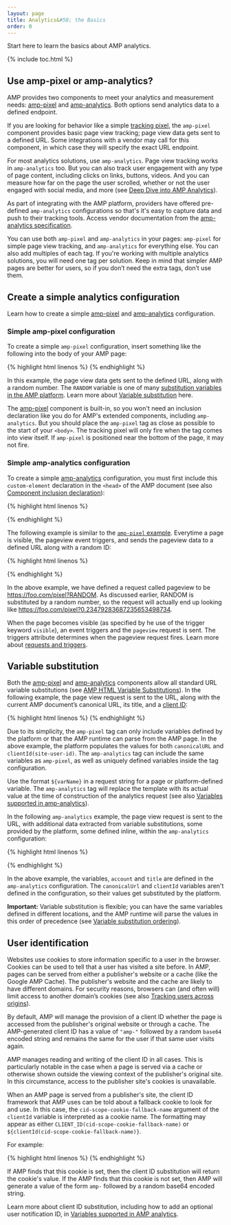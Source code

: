 ```yaml
---
layout: page
title: Analytics&#58; the Basics
order: 0
---
```


Start here to learn the basics about AMP analytics.

{% include toc.html %}

## Use amp-pixel or amp-analytics?

AMP provides two components to meet your analytics and measurement needs:
[amp-pixel](/docs/reference/amp-pixel.html) and
[amp-analytics](/docs/reference/extended/amp-analytics.html).
Both options send analytics data to a defined endpoint.

If you are looking for behavior like a simple
[tracking pixel](https://en.wikipedia.org/wiki/Web_beacon#Implementation),
the `amp-pixel` component provides basic page view tracking;
page view data gets sent to a defined URL.
Some integrations with a vendor may call for this component,
in which case they will specify the exact URL endpoint. 

For most analytics solutions, use `amp-analytics`.
Page view tracking works in `amp-analytics` too.
But you can also track user engagement with any type of page content,
including clicks on links, buttons, videos.
And you can measure how far on the page the user scrolled,
whether or not the user engaged with social media, and more
(see
[Deep Dive into AMP Analytics](/docs/guides/analytics/deep_dive_analytics.html)).

As part of integrating with the AMP platform,
providers have offered pre-defined `amp-analytics` configurations
so that's it's easy to capture data and push to their tracking tools.
Access vendor documentation from the
[amp-analytics specification](/docs/reference/extended/amp-analytics.html).

You can use both `amp-pixel` and `amp-analytics` in your pages:
`amp-pixel` for simple page view tracking,
and `amp-analytics` for everything else.
You can also add multiples of each tag.
If you're working with multiple analytics solutions,
you will need one tag per solution.
Keep in mind that simpler AMP pages are better for users,
so if you don’t need the extra tags, don’t use them.

## Create a simple analytics configuration

Learn how to create a simple
[amp-pixel](/docs/reference/amp-pixel.html) and
[amp-analytics](/docs/reference/extended/amp-analytics.html) configuration.

### Simple amp-pixel configuration

To create a simple `amp-pixel` configuration,
insert something like the following into the body of your AMP page:

{% highlight html linenos %}
<amp-pixel src="https://foo.com/pixel?RANDOM"></amp-pixel>
{% endhighlight %}

In this example,
the page view data gets sent to the defined URL, along with a random number.
The `RANDOM` variable is one of many
[substitution variables in the AMP platform](https://github.com/ampproject/amphtml/blob/master/spec/amp-var-substitutions.md).
Learn more about
[Variable substitution](/docs/guides/analytics/analytics_basics.html#variable-substitution) here.

The [amp-pixel](/docs/reference/amp-pixel.html)
component is built-in,
so you won't need an inclusion declaration like you do
for AMP's extended components, including `amp-analytics`.
But you should place the `amp-pixel` tag as close as possible
to the start of your `<body>`.
The tracking pixel will only fire when the tag comes into view itself.
If `amp-pixel` is positioned near the bottom of the page,
it may not fire.

### Simple amp-analytics configuration

To create a simple
[amp-analytics](/docs/reference/extended/amp-analytics.html) configuration,
you must first include this `custom-element` declaration
in the `<head>` of the AMP document (see also
[Component inclusion declaration](/docs/reference/extended.html#component-inclusion-declaration)):

{% highlight html linenos %}
<script async custom-element="amp-analytics" src="https://cdn.ampproject.org/v0/amp-analytics-0.1.js"></script>
{% endhighlight %}

The following example is similar to the [`amp-pixel` example](/docs/guides/analytics/analytics_basics.html#simple-amp-pixel-configuration).
Everytime a page is visible,
the pageview event triggers, and
sends the pageview data to a defined URL along with a random ID: 

{% highlight html linenos %}
<amp-analytics>
<script type="application/json">
{
  "requests": {
    "pageview": "https://foo.com/pixel?RANDOM",
  },
  "triggers": {
    "pixel emulation": {
      "on": "visible",
      "request": "pageview"
    }
  }
}
</script>
</amp-analytics>
{% endhighlight %}

In the above example, we have defined a request called pageview to be https://foo.com/pixel?RANDOM. As discussed earlier, RANDOM is substituted by a random number, so the request will actually end up looking like https://foo.com/pixel?0.23479283687235653498734.

When the page becomes visible
(as specified by he use of the trigger keyword `visible`),
an event triggers and the `pageview` request is sent.
The triggers attribute determines when the pageview request fires.
Learn more about [requests and triggers](/docs/guides/analytics/deep_dive_analytics.html#requests-triggers--transports).

## Variable substitution

Both the [amp-pixel](/docs/reference/amp-pixel.html) and
[amp-analytics](/docs/reference/extended/amp-analytics.html) components
allow all standard URL variable substitutions (see
[AMP HTML Variable Substitutions](https://github.com/ampproject/amphtml/blob/master/spec/amp-var-substitutions.md)).
In the following example,
the page view request is sent to the URL,
along with the current AMP document’s canonical URL, its title, and a
[client ID](/docs/guides/analytics/analytics_basics.html#user-identification):

{% highlight html linenos %}
<amp-pixel src="https://example.com/analytics?url=${canonicalUrl}&title=${title}&clientId=${clientId(site-user-id)}"></amp-pixel>
{% endhighlight %}

Due to its simplicity,
the `amp-pixel` tag can only include variables defined by the platform
or that the AMP runtime can parse from the AMP page.
In the above example,
the platform populates the values for both
`canonicalURL` and `clientId(site-user-id)`.
The `amp-analytics` tag can include the same variables as `amp-pixel`,
as well as uniquely defined variables inside the tag configuration.

Use the format `${varName}` in a request string for a page
or platform-defined variable.
The `amp-analytics` tag will replace the template with its actual value
at the time of construction of the analytics request (see also
[Variables supported in amp-analytics](https://github.com/ampproject/amphtml/blob/master/extensions/amp-analytics/analytics-vars.md)).

In the following `amp-analytics` example,
the page view request is sent to the URL,
with additional data extracted from variable substitutions,
some provided by the platform,
some defined inline,
within the `amp-analytics` configuration:

{% highlight html linenos %}
<amp-analytics>
<script type="application/json">
{
  "requests": {
    "pageview":"https://example.com/analytics?url=${canonicalUrl}&title=${title}&acct=${account}&clientId=${clientId(site-user-id)}",
  },
  "vars": {
    "account": "ABC123",
  },
  "triggers": {
    "some-event": {
      "on": "visible",
      "request": "pageview",
      "vars": {
        "title": "My homepage",
      }
    }
  }  
}
</script>
</amp-analytics>
{% endhighlight %}

In the above example,
the variables, `account` and `title` are defined
in the `amp-analytics` configuration.
The `canonicalUrl` and `clientId` variables aren't defined in the configuration,
so their values get substituted by the platform.

**Important:** Variable substitution is flexible;
you can have the same variables defined in different locations,
and the AMP runtime will parse the values in this order of precedence
(see [Variable substitution ordering](/docs/guides/analytics/deep_dive_analytics.html#variable-substitution-ordering)).

## User identification

Websites use cookies to store information specific to a user in the browser.
Cookies can be used to tell that a user has visited a site before.
In AMP,
pages can be served from either a publisher's website or a cache
(like the Google AMP Cache).
The publisher's website and the cache are likely to have different domains.
For security reasons,
browsers can (and often will) limit access to another domain’s cookies
(see also
[Tracking users across origins](https://github.com/ampproject/amphtml/blob/master/extensions/amp-analytics/cross-origin-tracking.md)).

By default,
AMP will manage the provision of a client ID whether the page is accessed from the publisher's original website or through a cache.
The AMP-generated client ID has a value of `"amp-"`
followed by a random `base64` encoded string and remains the same
for the user if that same user visits again.

AMP manages reading and writing of the client ID in all cases.
This is particularly notable in the case when a page is served
via a cache or otherwise shown outside the viewing context
of the publisher's original site.
In this circumstance, access to the publisher site's cookies is unavailable.

When an AMP page is served from a publisher's site,
the client ID framework that AMP uses can be told about a fallback cookie
to look for and use.
In this case,
the `cid-scope-cookie-fallback-name` argument of the `clientId` variable
is interpreted as a cookie name.
The formatting may appear as either
`CLIENT_ID(cid-scope-cookie-fallback-name)` or
`${clientId(cid-scope-cookie-fallback-name)}`.

For example:

{% highlight html linenos %}
<amp-pixel src="https://foo.com/pixel?cid=CLIENT_ID(site-user-id-cookie-fallback-name)"></amp-pixel>
{% endhighlight %}

If AMP finds that this cookie is set,
then the client ID substitution will return the cookie's value.
If the AMP finds that this cookie is not set,
then AMP will generate a value of the form `amp-` followed
by a random base64 encoded string.

Learn more about client ID substitution,
including how to add an optional user notification ID, in
[Variables supported in AMP analytics](https://github.com/ampproject/amphtml/blob/master/extensions/amp-analytics/analytics-vars.md).